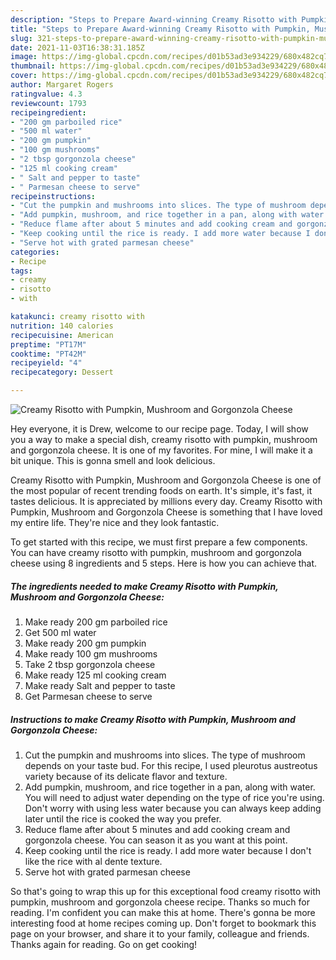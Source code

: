 ```yaml
---
description: "Steps to Prepare Award-winning Creamy Risotto with Pumpkin, Mushroom and Gorgonzola Cheese"
title: "Steps to Prepare Award-winning Creamy Risotto with Pumpkin, Mushroom and Gorgonzola Cheese"
slug: 321-steps-to-prepare-award-winning-creamy-risotto-with-pumpkin-mushroom-and-gorgonzola-cheese
date: 2021-11-03T16:38:31.185Z
image: https://img-global.cpcdn.com/recipes/d01b53ad3e934229/680x482cq70/creamy-risotto-with-pumpkin-mushroom-and-gorgonzola-cheese-recipe-main-photo.jpg
thumbnail: https://img-global.cpcdn.com/recipes/d01b53ad3e934229/680x482cq70/creamy-risotto-with-pumpkin-mushroom-and-gorgonzola-cheese-recipe-main-photo.jpg
cover: https://img-global.cpcdn.com/recipes/d01b53ad3e934229/680x482cq70/creamy-risotto-with-pumpkin-mushroom-and-gorgonzola-cheese-recipe-main-photo.jpg
author: Margaret Rogers
ratingvalue: 4.3
reviewcount: 1793
recipeingredient:
- "200 gm parboiled rice"
- "500 ml water"
- "200 gm pumpkin"
- "100 gm mushrooms"
- "2 tbsp gorgonzola cheese"
- "125 ml cooking cream"
- " Salt and pepper to taste"
- " Parmesan cheese to serve"
recipeinstructions:
- "Cut the pumpkin and mushrooms into slices. The type of mushroom depends on your taste bud. For this recipe, I used pleurotus austreotus variety because of its delicate flavor and texture."
- "Add pumpkin, mushroom, and rice together in a pan, along with water. You will need to adjust water depending on the type of rice you&#39;re using. Don&#39;t worry with using less water because you can always keep adding later until the rice is cooked the way you prefer."
- "Reduce flame after about 5 minutes and add cooking cream and gorgonzola cheese. You can season it as you want at this point."
- "Keep cooking until the rice is ready. I add more water because I don&#39;t like the rice with al dente texture."
- "Serve hot with grated parmesan cheese"
categories:
- Recipe
tags:
- creamy
- risotto
- with

katakunci: creamy risotto with 
nutrition: 140 calories
recipecuisine: American
preptime: "PT17M"
cooktime: "PT42M"
recipeyield: "4"
recipecategory: Dessert

---
```



![Creamy Risotto with Pumpkin, Mushroom and Gorgonzola Cheese](https://img-global.cpcdn.com/recipes/d01b53ad3e934229/680x482cq70/creamy-risotto-with-pumpkin-mushroom-and-gorgonzola-cheese-recipe-main-photo.jpg)

Hey everyone, it is Drew, welcome to our recipe page. Today, I will show you a way to make a special dish, creamy risotto with pumpkin, mushroom and gorgonzola cheese. It is one of my favorites. For mine, I will make it a bit unique. This is gonna smell and look delicious.

Creamy Risotto with Pumpkin, Mushroom and Gorgonzola Cheese is one of the most popular of recent trending foods on earth. It's simple, it's fast, it tastes delicious. It is appreciated by millions every day. Creamy Risotto with Pumpkin, Mushroom and Gorgonzola Cheese is something that I have loved my entire life. They're nice and they look fantastic.




To get started with this recipe, we must first prepare a few components. You can have creamy risotto with pumpkin, mushroom and gorgonzola cheese using 8 ingredients and 5 steps. Here is how you can achieve that.

<!--inarticleads1-->

##### The ingredients needed to make Creamy Risotto with Pumpkin, Mushroom and Gorgonzola Cheese:

1. Make ready 200 gm parboiled rice
1. Get 500 ml water
1. Make ready 200 gm pumpkin
1. Make ready 100 gm mushrooms
1. Take 2 tbsp gorgonzola cheese
1. Make ready 125 ml cooking cream
1. Make ready  Salt and pepper to taste
1. Get  Parmesan cheese to serve




<!--inarticleads2-->

##### Instructions to make Creamy Risotto with Pumpkin, Mushroom and Gorgonzola Cheese:

1. Cut the pumpkin and mushrooms into slices. The type of mushroom depends on your taste bud. For this recipe, I used pleurotus austreotus variety because of its delicate flavor and texture.
1. Add pumpkin, mushroom, and rice together in a pan, along with water. You will need to adjust water depending on the type of rice you&#39;re using. Don&#39;t worry with using less water because you can always keep adding later until the rice is cooked the way you prefer.
1. Reduce flame after about 5 minutes and add cooking cream and gorgonzola cheese. You can season it as you want at this point.
1. Keep cooking until the rice is ready. I add more water because I don&#39;t like the rice with al dente texture.
1. Serve hot with grated parmesan cheese




So that's going to wrap this up for this exceptional food creamy risotto with pumpkin, mushroom and gorgonzola cheese recipe. Thanks so much for reading. I'm confident you can make this at home. There's gonna be more interesting food at home recipes coming up. Don't forget to bookmark this page on your browser, and share it to your family, colleague and friends. Thanks again for reading. Go on get cooking!
